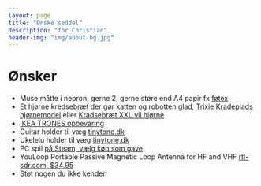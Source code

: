 ```yaml
---
layout: page
title: "Ønske seddel"
description: "for Christian"
header-img: "img/about-bg.jpg"
---
```

# Ønsker

* Muse måtte i nepron, gerne 2, gerne støre end A4 papir fx [føtex](https://www.foetex.dk/produkter/musemaatte-40-x-45-cm-sort/100516636/)
* Et hjørne kredsebræt der gør katten og robotten glad, [Trixie Kradeplads hjørnemodel](https://www.brekz.dk/kradsetrae/trixie-kradseplade-hjornemodel.html) eller [Kradsebræt XXL vil hjørne](https://www.brekz.dk/kradsetrae/kradsebraet-xxl-til-vaeghjorner-38x75-cm-bxh.html)
* [IKEA TRONES opbevaring](https://www.ikea.com/dk/da/p/trones-skoskab-opbevaring-hvid-00397307/)
* Guitar holder til væg [tinytone.dk](https://tinytone.dk/produkt/guitarholder-til-vaeg-ogh-1/)
* Ukelelu holder til væg [tinytone.dk](https://tinytone.dk/produkt/vaegholder-til-ukulele-sort/)
* PC spil [på Steam, vælg køb som gave](https://store.steampowered.com/wishlist/profiles/76561197993716838/#sort=order)
* YouLoop Portable Passive Magnetic Loop Antenna for HF and VHF [rtl-sdr.com, $34.95](https://www.rtl-sdr.com/buy-rtl-sdr-dvb-t-dongles/?add-to-cart=41564)
* Støt nogen du ikke kender.
